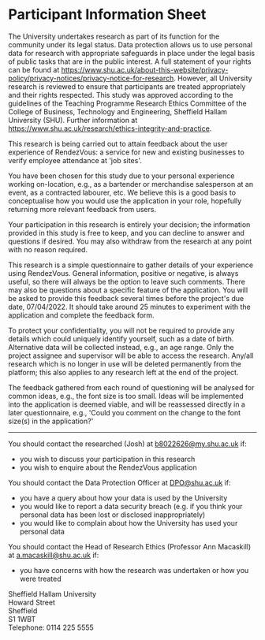 # Participant Information Sheet

The University undertakes research as part of its function for the community
under its legal status. Data protection allows us to use personal data for
research with appropriate safeguards in place under the legal basis of public
tasks that are in the public interest. A full statement of your rights can be
found at
https://www.shu.ac.uk/about-this-website/privacy-policy/privacy-notices/privacy-notice-for-research.
However, all University research is reviewed to ensure that participants are
treated appropriately and their rights respected. This study was approved
according to the guidelines of the Teaching Programme Research Ethics Committee
of the College of Business, Technology and Engineering, Sheffield Hallam
University (SHU). Further information at
https://www.shu.ac.uk/research/ethics-integrity-and-practice.

This research is being carried out to attain feedback about the user experience
of RendezVous: a service for new and existing businesses to verify employee
attendance at 'job sites'.

You have been chosen for this study due to your personal experience working
on-location, e.g., as a bartender or merchandise salesperson at an event, as a
contracted labourer, etc. We believe this is a good basis to conceptualise how
you would use the application in your role, hopefully returning more relevant
feedback from users.

Your participation in this research is entirely your decision; the information
provided in this study is free to keep, and you can decline to answer and
questions if desired. You may also withdraw from the research at any point with
no reason required.

This research is a simple questionnaire to gather details of your experience
using RendezVous. General information, positive or negative, is always useful,
so there will always be the option to leave such comments. There may also be
questions about a specific feature of the application. You will be asked to
provide this feedback several times before the project's due date, 07/04/2022.
It should take around 25 minutes to experiment with the application and complete
the feedback form.

To protect your confidentiality, you will not be required to provide any details
which could uniquely identify yourself, such as a date of birth. Alternative
data will be collected instead, e.g., an age range. Only the project assignee
and supervisor will be able to access the research. Any/all research which is no
longer in use will be deleted permanently from the platform; this also applies
to any research left at the end of the project.

The feedback gathered from each round of questioning will be analysed for common
ideas, e.g., the font size is too small. Ideas will be implemented into the
application is deemed viable, and will be reassessed directly in a later
questionnaire, e.g., 'Could you comment on the change to the font size(s) in the
application?'

---

You should contact the researched (Josh) at b8022626@my.shu.ac.uk if:

- you wish to discuss your participation in this research
- you wish to enquire about the RendezVous application

You should contact the Data Protection Officer at DPO@shu.ac.uk if:

- you have a query about how your data is used by the University
- you would like to report a data security breach (e.g. if you think your
  personal data has been lost or disclosed inappropriately)
- you would like to complain about how the University has used your personal
  data

You should contact the Head of Research Ethics (Professor Ann Macaskill) at
a.macaskill@shu.ac.uk if:

- you have concerns with how the research was undertaken or how you were treated

Sheffield Hallam University <br> Howard Street<br> Sheffield <br> S1 1WBT <br>
Telephone: 0114 225 5555
